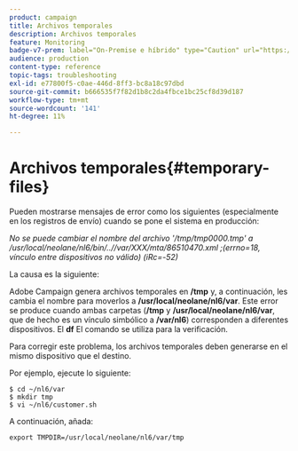 ```yaml
---
product: campaign
title: Archivos temporales
description: Archivos temporales
feature: Monitoring
badge-v7-prem: label="On-Premise e híbrido" type="Caution" url="https://experienceleague.adobe.com/docs/campaign-classic/using/installing-campaign-classic/architecture-and-hosting-models/hosting-models-lp/hosting-models.html?lang=es" tooltip="Se aplica solo a implementaciones On-premise e híbridas"
audience: production
content-type: reference
topic-tags: troubleshooting
exl-id: e77800f5-c0ae-446d-8ff3-bc8a18c97dbd
source-git-commit: b666535f7f82d1b8c2da4fbce1bc25cf8d39d187
workflow-type: tm+mt
source-wordcount: '141'
ht-degree: 11%

---
```


# Archivos temporales{#temporary-files}



Pueden mostrarse mensajes de error como los siguientes (especialmente en los registros de envío) cuando se pone el sistema en producción:

*No se puede cambiar el nombre del archivo &#39;/tmp/tmp0000.tmp&#39; a /usr/local/neolane/nl6/bin/..//var/XXX/mta/86510470.xml ;(errno=18, vínculo entre dispositivos no válido) (iRc=-52)*

La causa es la siguiente:

Adobe Campaign genera archivos temporales en **/tmp** y, a continuación, les cambia el nombre para moverlos a **/usr/local/neolane/nl6/var**. Este error se produce cuando ambas carpetas (**/tmp** y **/usr/local/neolane/nl6/var**, que de hecho es un vínculo simbólico a **/var/nl6**) corresponden a diferentes dispositivos. El **df** El comando se utiliza para la verificación.

Para corregir este problema, los archivos temporales deben generarse en el mismo dispositivo que el destino.

Por ejemplo, ejecute lo siguiente:

```
$ cd ~/nl6/var
$ mkdir tmp
$ vi ~/nl6/customer.sh
```

A continuación, añada:

```
export TMPDIR=/usr/local/neolane/nl6/var/tmp 
```

